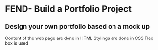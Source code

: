 # FEND- Build a Portfolio Project
## Design your own portfolio based on a mock up
Content of the web page are done  in HTML
Stylings are done in CSS
Flex box is used
